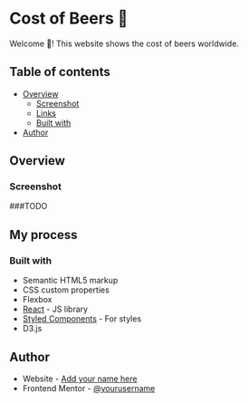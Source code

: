 # Cost of Beers :beer:
Welcome 👋! This website shows the cost of beers worldwide.

## Table of contents

- [Overview](#overview)
  - [Screenshot](#screenshot)
  - [Links](#links)
  - [Built with](#built-with)
- [Author](#author)

### 

## Overview

### Screenshot

###TODO


## My process

### Built with

- Semantic HTML5 markup
- CSS custom properties
- Flexbox
- [React](https://reactjs.org/) - JS library
- [Styled Components](https://styled-components.com/) - For styles
- D3.js

## Author

- Website - [Add your name here](https://com)
- Frontend Mentor - [@yourusername](https://www.frontendmentor.io/profile/yourusername)
